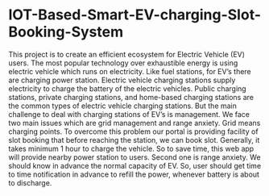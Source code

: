 # IOT-Based-Smart-EV-charging-Slot-Booking-System

This project is to create an efficient ecosystem for Electric Vehicle (EV) users. The most popular technology over exhaustible energy is using electric vehicle which runs on electricity. Like fuel stations, for EV’s there are charging power station.
Electric vehicle charging stations supply electricity to charge the battery of the electric vehicles.  Public charging stations, private charging stations, and home-based charging stations are the common types of electric vehicle charging stations.
But the main challenge to deal with charging stations of EV’s is management. We face two main issues which are grid management and range anxiety. Grid means charging points. To overcome this problem our portal is providing facility of slot booking that before reaching the station, we can book slot. Generally, it takes minimum 1 hour to charge the vehicle. So to save time, this web app will provide nearby power station to users.
Second one is range anxiety. We should know in advance the normal capacity of EV.  So, user should get time to time notification in advance to refill the power, whenever battery is about to discharge. 

